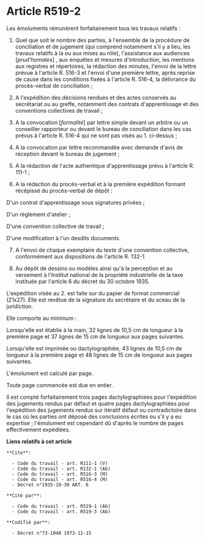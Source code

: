# Article R519-2

Les émoluments rémunèrent forfaitairement tous les travaux relatifs :

1. Quel que soit le nombre des parties, à l'ensemble de la procédure de conciliation et de jugement (qui comprend notamment
s'il y a lieu, les travaux relatifs à la ou aux mises au rôle), l'assistance aux audiences [*prud'homales*] , aux enquêtes et
mesures d'introduction, les mentions aux registres et répertoires, la rédaction des minutes, l'envoi de la lettre prévue à
l'article R. 516-3 et l'envoi d'une première lettre, après reprise de cause dans les conditions fixées à l'article R. 516-4,
la délivrance du procès-verbal de conciliation ;

2. A l'expédition des décisions rendues et des actes conservés au secrétariat ou au greffe, notamment des contrats
d'apprentissage et des conventions collectives de travail ;

3. A la convocation [*formalité*] par lettre simple devant un arbitre ou un conseiller rapporteur ou devant le bureau de
conciliation dans les cas prévus à l'article R. 516-4 qui ne sont pas visés au 1. ci-dessus ;

4. A la convocation par lettre recommandée avec demande d'avis de réception devant le bureau de jugement ;

5. A la rédaction de l'acte authentique d'apprentissage prévu à l'article R. 111-1 ;

6. A la rédaction du procès-verbal et à la première expédition formant récépissé du procès-verbal de dépôt :

D'un contrat d'apprentissage sous signatures privées ;

D'un règlement d'atelier ;

D'une convention collective de travail ;

D'une modification à l'un desdits documents.

7. A l'envoi de chaque exemplaire du texte d'une convention collective, conformément aux dispositions de l'article R. 132-1

8. Au dépôt de dessins ou modèles ainsi qu'à la perception et au versement à l'Institut national de la propriété industrielle
de la taxe instituée par l'article 6 du décret du 30 octobre 1935.

L'expédition visée au 2. est faite sur du papier de format commercial (21x27). Elle est revêtue de la signature du secrétaire
et du sceau de la juridiction.

Elle comporte au minimum :

Lorsqu'elle est établie à la main, 32 lignes de 10,5 cm de longueur à la première page et 37 lignes de 15 cm de longueur aux
pages suivantes.

Lorsqu'elle est imprimée ou dactylographiée, 43 lignes de 10,5 cm de longueur à la première page et 48 lignes de 15 cm de
longueur aux pages suivantes.

L'émolument est calculé par page.

Toute page commencée est due en entier.

Il est compté forfaitairement trois pages dactylographiées pour l'expédition des jugements rendus par défaut et quatre pages
dactylographiées pour l'expédition des jugements rendus sur itératif défaut ou contradictoire dans le cas où les parties ont
déposé des conclusions écrites ou s'il y a eu expertise ; l'émolument est cependant dû d'après le nombre de pages
effectivement expédiées.

**Liens relatifs à cet article**

	**Cite**:

	  - Code du travail - art. R111-1 (V)
	  - Code du travail - art. R132-1 (Ab)
	  - Code du travail - art. R516-3 (M)
	  - Code du travail - art. R516-4 (M)
	  - Décret n°1935-10-30 ART. 6

	**Cité par**:

	  - Code du travail - art. R519-1 (Ab)
	  - Code du travail - art. R519-3 (Ab)

	**Codifié par**:

	  - Décret n°73-1048 1973-11-15
